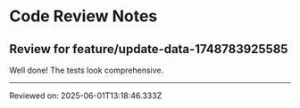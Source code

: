 # Code Review Notes

## Review for feature/update-data-1748783925585

Well done! The tests look comprehensive.

---
Reviewed on: 2025-06-01T13:18:46.333Z